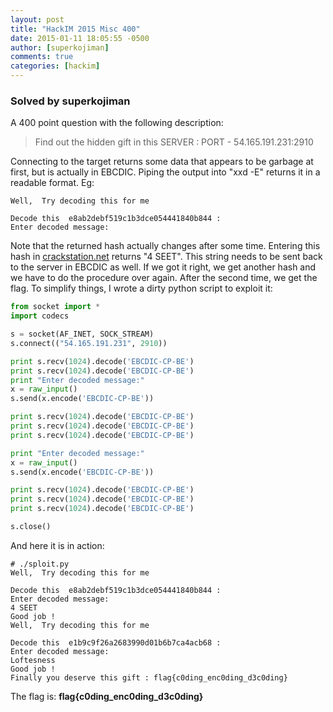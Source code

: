 ```yaml
---
layout: post
title: "HackIM 2015 Misc 400"
date: 2015-01-11 18:05:55 -0500
author: [superkojiman]
comments: true
categories: [hackim]
---
```


### Solved by superkojiman

A 400 point question with the following description:

> Find out the hidden gift in this SERVER : PORT - 54.165.191.231:2910 

Connecting to the target returns some data that appears to be garbage at first, but is actually in EBCDIC. Piping the output into "xxd -E" returns it in a readable format. Eg:

```
Well,  Try decoding this for me 

Decode this  e8ab2debf519c1b3dce054441840b844 : 
Enter decoded message:
```

Note that the returned hash actually changes after some time. Entering this hash in [crackstation.net](http://www.crackstation.net) returns "4 SEET". This string needs to be sent back to the server in EBCDIC as well. If we got it right, we get another hash and we have to do the procedure over again. After the second time, we get the flag. To simplify things, I wrote a dirty python script to exploit it:


```python
from socket import *
import codecs

s = socket(AF_INET, SOCK_STREAM)
s.connect(("54.165.191.231", 2910))

print s.recv(1024).decode('EBCDIC-CP-BE')
print s.recv(1024).decode('EBCDIC-CP-BE')
print "Enter decoded message:"
x = raw_input()
s.send(x.encode('EBCDIC-CP-BE'))

print s.recv(1024).decode('EBCDIC-CP-BE')
print s.recv(1024).decode('EBCDIC-CP-BE')
print s.recv(1024).decode('EBCDIC-CP-BE')

print "Enter decoded message:"
x = raw_input()
s.send(x.encode('EBCDIC-CP-BE'))

print s.recv(1024).decode('EBCDIC-CP-BE')
print s.recv(1024).decode('EBCDIC-CP-BE')
print s.recv(1024).decode('EBCDIC-CP-BE')

s.close()
```

And here it is in action: 


```text
# ./sploit.py 
Well,  Try decoding this for me 

Decode this  e8ab2debf519c1b3dce054441840b844 : 
Enter decoded message:
4 SEET
Good job ! 
Well,  Try decoding this for me 

Decode this  e1b9c9f26a2683990d01b6b7ca4acb68 : 
Enter decoded message:
Loftesness
Good job ! 
Finally you deserve this gift : flag{c0ding_enc0ding_d3c0ding}
```

The flag is: **flag{c0ding_enc0ding_d3c0ding}**

